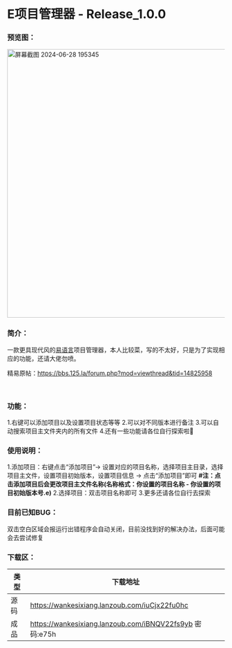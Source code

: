 # E项目管理器 - Release_1.0.0


### 预览图：

<img width="622" alt="屏幕截图 2024-06-28 195345" src="https://github.com/Yi-Zero/Yi-Zero.github.io/assets/158990067/ef6bb421-2256-4ccd-aa05-5a921377efe3">


### 简介：
一款更具现代风的[易语言](http://bbs.125.la/)项目管理器，本人比较菜，写的不太好，只是为了实现相应的功能，还请大佬勿喷。

精易原帖：https://bbs.125.la/forum.php?mod=viewthread&tid=14825958


<br>

### 功能：
1.右键可以添加项目以及设置项目状态等等
2.可以对不同版本进行备注
3.可以自动搜索项目主文件夹内的所有文件
4.还有一些功能请各位自行探索啦🤪
<br>

### 使用说明：
1.添加项目：右键点击“添加项目”→ 设置对应的项目名称，选择项目主目录，选择项目主文件，设置项目初始版本，设置项目信息 → 点击“添加项目”即可
**#注：点击添加项目后会更改项目主文件名称(名称格式：你设置的项目名称 - 你设置的项目初始版本号.e)**
2.选择项目：双击项目名称即可
3.更多还请各位自行去探索

### 目前已知BUG：
双击空白区域会报运行出错程序会自动关闭，目前没找到好的解决办法，后面可能会去尝试修复

### 下载区：


| 类型      | 下载地址 |
| ----------- | ----------- |
| 源码      | https://wankesixiang.lanzoub.com/iuCjx22fu0hc    |
| 成品  | https://wankesixiang.lanzoub.com/iBNQV22fs9yb    密码:e75h       |